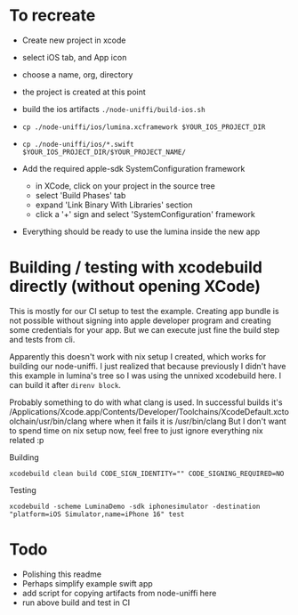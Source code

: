 # To recreate

- Create new project in xcode
- select iOS tab, and App icon
- choose a name, org, directory
- the project is created at this point
- build the ios artifacts `./node-uniffi/build-ios.sh`
- `cp ./node-uniffi/ios/lumina.xcframework $YOUR_IOS_PROJECT_DIR`
- `cp ./node-uniffi/ios/*.swift $YOUR_IOS_PROJECT_DIR/$YOUR_PROJECT_NAME/`
- Add the required apple-sdk SystemConfiguration framework
    - in XCode, click on your project in the source tree
    - select 'Build Phases' tab
    - expand 'Link Binary With Libraries' section
    - click a '+' sign and select 'SystemConfiguration' framework

- Everything should be ready to use the lumina inside the new app


# Building / testing with xcodebuild directly (without opening XCode)

This is mostly for our CI setup to test the example. Creating app bundle is not
possible without signing into apple developer program and creating some credentials
for your app. But we can execute just fine the build step and tests from cli.

Apparently this doesn't work with nix setup I created, which works for building
our node-uniffi. I just realized that because previously I didn't have this example in lumina's tree
so I was using the unnixed xcodebuild here. I can build it after `direnv block`.

Probably something to do with what clang is used. In successful builds it's
/Applications/Xcode.app/Contents/Developer/Toolchains/XcodeDefault.xctoolchain/usr/bin/clang
where when it fails it is
/usr/bin/clang
But I don't want to spend time on nix setup now, feel free to just ignore everything nix related :p

Building
```
xcodebuild clean build CODE_SIGN_IDENTITY="" CODE_SIGNING_REQUIRED=NO
```

Testing
```
xcodebuild -scheme LuminaDemo -sdk iphonesimulator -destination "platform=iOS Simulator,name=iPhone 16" test
```

# Todo

- Polishing this readme
- Perhaps simplify example swift app
- add script for copying artifacts from node-uniffi here
- run above build and test in CI
